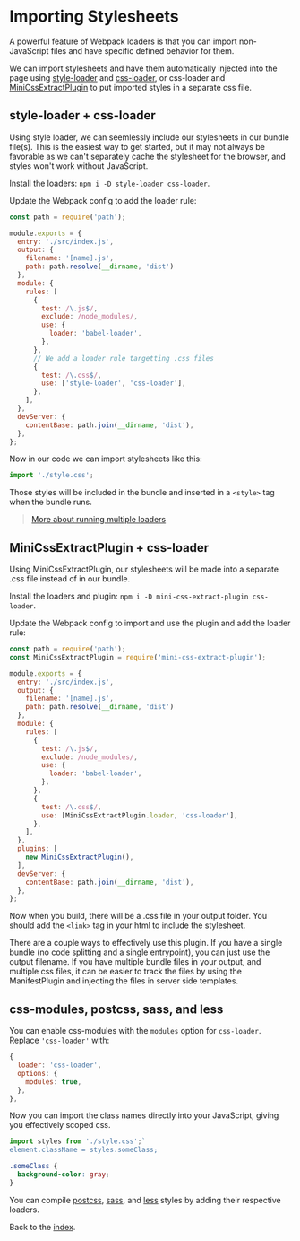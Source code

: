 # Importing Stylesheets

A powerful feature of Webpack loaders is that you can import non-JavaScript files and have specific defined behavior for them.

We can import stylesheets and have them automatically injected into the page using [style-loader](https://webpack.js.org/loaders/style-loader/) and [css-loader](https://webpack.js.org/loaders/css-loader/), or css-loader and [MiniCssExtractPlugin](https://webpack.js.org/plugins/mini-css-extract-plugin/) to put imported styles in a separate css file.

## style-loader + css-loader

Using style loader, we can seemlessly include our stylesheets in our bundle file(s). This is the easiest way to get started, but it may not always be favorable as we can't separately cache the stylesheet for the browser, and styles won't work without JavaScript.

Install the loaders: `npm i -D style-loader css-loader`.

Update the Webpack config to add the loader rule:
```js
const path = require('path');

module.exports = {
  entry: './src/index.js',
  output: {
    filename: '[name].js',
    path: path.resolve(__dirname, 'dist')
  },
  module: {
    rules: [
      {
        test: /\.js$/,
        exclude: /node_modules/,
        use: {
          loader: 'babel-loader',
        },
      },
      // We add a loader rule targetting .css files
      {
        test: /\.css$/,
        use: ['style-loader', 'css-loader'],
      },
    ],
  },
  devServer: {
    contentBase: path.join(__dirname, 'dist'),
  },
};
```

Now in our code we can import stylesheets like this:
```js
import './style.css';
```
Those styles will be included in the bundle and inserted in a `<style>` tag when the bundle runs.

> [More about running multiple loaders](https://webpack.js.org/configuration/module/#rule-use)

## MiniCssExtractPlugin + css-loader

Using MiniCssExtractPlugin, our stylesheets will be made into a separate .css file instead of in our bundle.

Install the loaders and plugin: `npm i -D mini-css-extract-plugin css-loader`.

Update the Webpack config to import and use the plugin and add the loader rule:
```js
const path = require('path');
const MiniCssExtractPlugin = require('mini-css-extract-plugin');

module.exports = {
  entry: './src/index.js',
  output: {
    filename: '[name].js',
    path: path.resolve(__dirname, 'dist')
  },
  module: {
    rules: [
      {
        test: /\.js$/,
        exclude: /node_modules/,
        use: {
          loader: 'babel-loader',
        },
      },
      {
        test: /\.css$/,
        use: [MiniCssExtractPlugin.loader, 'css-loader'],
      },
    ],
  },
  plugins: [
    new MiniCssExtractPlugin(),
  ],
  devServer: {
    contentBase: path.join(__dirname, 'dist'),
  },
};
```

Now when you build, there will be a .css file in your output folder. You should add the `<link>` tag in your html to include the stylesheet.

There are a couple ways to effectively use this plugin. If you have a single bundle (no code splitting and a single entrypoint), you can just use the output filename. If you have multiple bundle files in your output, and multiple css files, it can be easier to track the files by using the ManifestPlugin and injecting the files in server side templates.

## css-modules, postcss, sass, and less

You can enable css-modules with the `modules` option for `css-loader`. Replace `'css-loader'` with:
```js
{
  loader: 'css-loader',
  options: {
    modules: true,
  },
},
```

Now you can import the class names directly into your JavaScript, giving you effectively scoped css.

```js
import styles from './style.css';`
element.className = styles.someClass;
```
```css
.someClass {
  background-color: gray;
}
```

You can compile [postcss](https://webpack.js.org/loaders/postcss-loader/), [sass](https://webpack.js.org/loaders/sass-loader/), and [less](https://webpack.js.org/loaders/less-loader/) styles by adding their respective loaders.

Back to the [index](/README.md).
